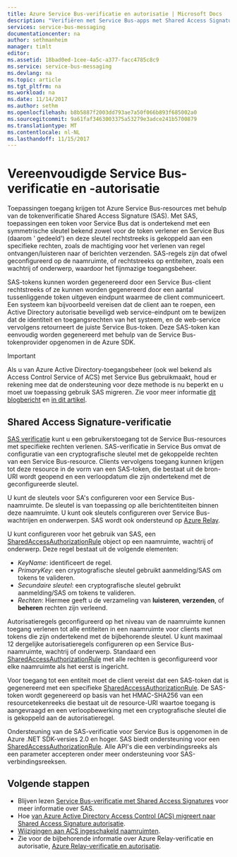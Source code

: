 ```yaml
---
title: Azure Service Bus-verificatie en autorisatie | Microsoft Docs
description: "Verifiëren met Service Bus-apps met Shared Access Signature (SAS)-verificatie."
services: service-bus-messaging
documentationcenter: na
author: sethmanheim
manager: timlt
editor: 
ms.assetid: 18bad0ed-1cee-4a5c-a377-facc4785c8c9
ms.service: service-bus-messaging
ms.devlang: na
ms.topic: article
ms.tgt_pltfrm: na
ms.workload: na
ms.date: 11/14/2017
ms.author: sethm
ms.openlocfilehash: b8b5887f2003dd793ae7a50f066b893f685002a0
ms.sourcegitcommit: 9a61faf3463003375a53279e3adce241b5700879
ms.translationtype: MT
ms.contentlocale: nl-NL
ms.lasthandoff: 11/15/2017
---
```

# <a name="service-bus-authentication-and-authorization"></a>Vereenvoudigde Service Bus-verificatie en -autorisatie

Toepassingen toegang krijgen tot Azure Service Bus-resources met behulp van de tokenverificatie Shared Access Signature (SAS). Met SAS, toepassingen een token voor Service Bus dat is ondertekend met een symmetrische sleutel bekend zowel voor de token verlener en Service Bus (daarom ' gedeeld') en deze sleutel rechtstreeks is gekoppeld aan een specifieke rechten, zoals de machtiging voor het verlenen van regel ontvangen/luisteren naar of berichten verzenden. SAS-regels zijn dat ofwel geconfigureerd op de naamruimte, of rechtstreeks op entiteiten, zoals een wachtrij of onderwerp, waardoor het fijnmazige toegangsbeheer.

SAS-tokens kunnen worden gegenereerd door een Service Bus-client rechtstreeks of ze kunnen worden gegenereerd door een aantal tussenliggende token uitgeven eindpunt waarmee de client communiceert. Een systeem kan bijvoorbeeld vereisen dat de client aan te roepen, een Active Directory autorisatie beveiligd web service-eindpunt om te bewijzen dat de identiteit en toegangsrechten van het systeem, en de web-service vervolgens retourneert de juiste Service Bus-token. Deze SAS-token kan eenvoudig worden gegenereerd met behulp van de Service Bus-tokenprovider opgenomen in de Azure SDK. 

> [!IMPORTANT]
> Als u van Azure Active Directory-toegangsbeheer (ook wel bekend als Access Control Service of ACS) met Service Bus gebruikmaakt, houd er rekening mee dat de ondersteuning voor deze methode is nu beperkt en u moet uw toepassing gebruik SAS migreren. Zie voor meer informatie [dit blogbericht](https://blogs.msdn.microsoft.com/servicebus/2017/06/01/upcoming-changes-to-acs-enabled-namespaces/) en [in dit artikel](service-bus-migrate-acs-sas.md).

## <a name="shared-access-signature-authentication"></a>Shared Access Signature-verificatie

[SAS verificatie](service-bus-sas.md) kunt u een gebruikerstoegang tot de Service Bus-resources met specifieke rechten verlenen. SAS-verificatie in Service Bus omvat de configuratie van een cryptografische sleutel met de gekoppelde rechten van een Service Bus-resource. Clients vervolgens toegang kunnen krijgen tot deze resource in de vorm van een SAS-token, die bestaat uit de bron-URI wordt geopend en een verloopdatum die zijn ondertekend met de geconfigureerde sleutel.

U kunt de sleutels voor SA's configureren voor een Service Bus-naamruimte. De sleutel is van toepassing op alle berichtentiteiten binnen deze naamruimte. U kunt ook sleutels configureren over Service Bus-wachtrijen en onderwerpen. SAS wordt ook ondersteund op [Azure Relay](../service-bus-relay/relay-authentication-and-authorization.md).

U kunt configureren voor het gebruik van SAS, een [SharedAccessAuthorizationRule](/dotnet/api/microsoft.servicebus.messaging.sharedaccessauthorizationrule) object op een naamruimte, wachtrij of onderwerp. Deze regel bestaat uit de volgende elementen:

* *KeyName*: identificeert de regel.
* *PrimaryKey*: een cryptografische sleutel gebruikt aanmelding/SAS om tokens te valideren.
* *Secundaire sleutel*: een cryptografische sleutel gebruikt aanmelding/SAS om tokens te valideren.
* *Rechten*: Hiermee geeft u de verzameling van **luisteren**, **verzenden**, of **beheren** rechten zijn verleend.

Autorisatieregels geconfigureerd op het niveau van de naamruimte kunnen toegang verlenen tot alle entiteiten in een naamruimte voor clients met tokens die zijn ondertekend met de bijbehorende sleutel. U kunt maximaal 12 dergelijke autorisatieregels configureren op een Service Bus-naamruimte, wachtrij of onderwerp. Standaard een [SharedAccessAuthorizationRule](/dotnet/api/microsoft.servicebus.messaging.sharedaccessauthorizationrule) met alle rechten is geconfigureerd voor elke naamruimte als het eerst is ingericht.

Voor toegang tot een entiteit moet de client vereist dat een SAS-token dat is gegenereerd met een specifieke [SharedAccessAuthorizationRule](/dotnet/api/microsoft.servicebus.messaging.sharedaccessauthorizationrule). De SAS-token wordt gegenereerd op basis van het HMAC-SHA256 van een resourcetekenreeks die bestaat uit de resource-URI waartoe toegang is aangevraagd en een verloopbewerking met een cryptografische sleutel die is gekoppeld aan de autorisatieregel.

Ondersteuning van de SAS-verificatie voor Service Bus is opgenomen in de Azure .NET SDK-versies 2.0 en hoger. SAS biedt ondersteuning voor een [SharedAccessAuthorizationRule](/dotnet/api/microsoft.servicebus.messaging.sharedaccessauthorizationrule). Alle API's die een verbindingsreeks als een parameter accepteren onder meer ondersteuning voor SAS-verbindingsreeksen.

## <a name="next-steps"></a>Volgende stappen

- Blijven lezen [Service Bus-verificatie met Shared Access Signatures](service-bus-sas.md) voor meer informatie over SAS.
- Hoe [van Azure Active Directory Access Control (ACS) migreert naar Shared Access Signature autorisatie](service-bus-migrate-acs-sas.md).
- [Wijzigingen aan ACS ingeschakeld naamruimten](https://blogs.msdn.microsoft.com/servicebus/2017/06/01/upcoming-changes-to-acs-enabled-namespaces/).
- Zie voor de bijbehorende informatie over Azure Relay-verificatie en autorisatie, [Azure Relay-verificatie en autorisatie](../service-bus-relay/relay-authentication-and-authorization.md). 

